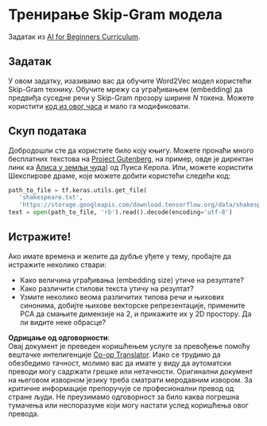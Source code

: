 <!--
CO_OP_TRANSLATOR_METADATA:
{
  "original_hash": "5130f01fdc5ebb83032b23d489027aac",
  "translation_date": "2025-08-25T21:58:29+00:00",
  "source_file": "lessons/5-NLP/15-LanguageModeling/lab/README.md",
  "language_code": "sr"
}
-->
# Тренирање Skip-Gram модела

Задатак из [AI for Beginners Curriculum](https://github.com/microsoft/ai-for-beginners).

## Задатак

У овом задатку, изазивамо вас да обучите Word2Vec модел користећи Skip-Gram технику. Обучите мрежу са уграђивањем (embedding) да предвиђа суседне речи у Skip-Gram прозору ширине $N$ токена. Можете користити [код из овог часа](../../../../../../lessons/5-NLP/15-LanguageModeling/CBoW-TF.ipynb) и мало га модификовати.

## Скуп података

Добродошли сте да користите било коју књигу. Можете пронаћи много бесплатних текстова на [Project Gutenberg](https://www.gutenberg.org/), на пример, овде је директан линк ка [Алиса у земљи чуда](https://www.gutenberg.org/files/11/11-0.txt)) од Луиса Керола. Или, можете користити Шекспирове драме, које можете добити користећи следећи код:

```python
path_to_file = tf.keras.utils.get_file(
   'shakespeare.txt', 
   'https://storage.googleapis.com/download.tensorflow.org/data/shakespeare.txt')
text = open(path_to_file, 'rb').read().decode(encoding='utf-8')
```

## Истражите!

Ако имате времена и желите да дубље уђете у тему, пробајте да истражите неколико ствари:

* Како величина уграђивања (embedding size) утиче на резултате?
* Како различити стилови текста утичу на резултат?
* Узмите неколико веома различитих типова речи и њихових синонима, добијте њихове векторске репрезентације, примените PCA да смањите димензије на 2, и прикажите их у 2D простору. Да ли видите неке обрасце?

**Одрицање од одговорности**:  
Овај документ је преведен коришћењем услуге за превођење помоћу вештачке интелигенције [Co-op Translator](https://github.com/Azure/co-op-translator). Иако се трудимо да обезбедимо тачност, молимо вас да имате у виду да аутоматски преводи могу садржати грешке или нетачности. Оригинални документ на његовом изворном језику треба сматрати меродавним извором. За критичне информације препоручује се професионални превод од стране људи. Не преузимамо одговорност за било каква погрешна тумачења или неспоразуме који могу настати услед коришћења овог превода.